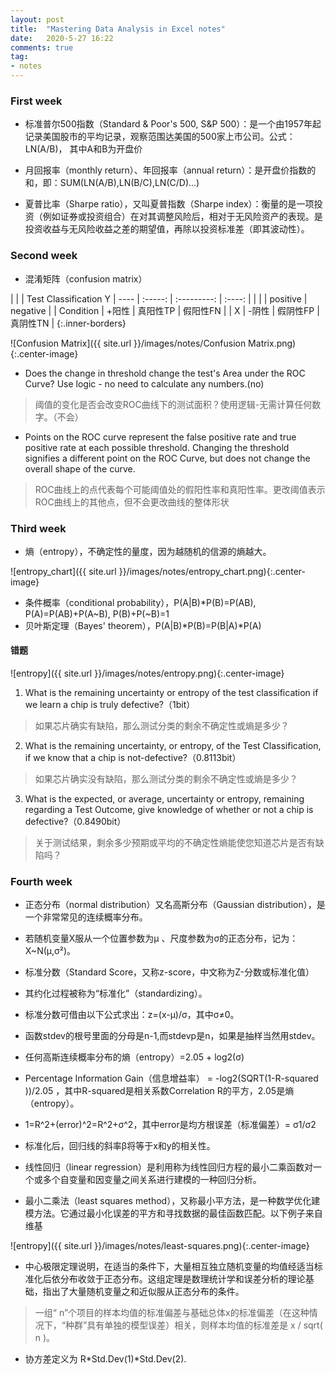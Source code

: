 ```yaml
---
layout: post
title:  "Mastering Data Analysis in Excel notes"
date:   2020-5-27 16:22
comments: true
tag:
- notes
---
```

### First week
- 标准普尔500指数（Standard & Poor's 500, S&P 500）：是一个由1957年起记录美国股市的平均记录，观察范围达美国的500家上市公司。公式：LN(A/B)， 其中A和B为开盘价

- 月回报率（monthly return）、年回报率（annual return）：是开盘价指数的和，即：SUM(LN(A/B),LN(B/C),LN(C/D)...)

- 夏普比率（Sharpe ratio），又叫夏普指数（Sharpe index）：衡量的是一项投资（例如证券或投资组合）在对其调整风险后，相对于无风险资产的表现。是投资收益与无风险收益之差的期望值，再除以投资标准差（即其波动性）。

### Second week
- 混淆矩阵（confusion matrix）

|         |              | Test Classification  Y
|  ---- |   :-----:  | :---------:  | :----: |
|         |               |  positive |  negative  |
| Condition | +阳性  |  真阳性TP  |  假阳性FN |
| X        | -阴性  |  假阴性FP  |  真阴性TN |
{:.inner-borders}
	
![Confusion Matrix]({{ site.url }}/images/notes/Confusion Matrix.png){:.center-image}

- Does the change in threshold change the test's Area under the ROC Curve? Use logic - no need to calculate any numbers.(no)
>阈值的变化是否会改变ROC曲线下的测试面积？使用逻辑-无需计算任何数字。（不会）

- Points on the ROC curve represent the false positive rate and true positive rate at each possible threshold. Changing the threshold signifies a different point on the ROC Curve, but does not change the overall shape of the curve.
>ROC曲线上的点代表每个可能阈值处的假阳性率和真阳性率。更改阈值表示ROC曲线上的其他点，但不会更改曲线的整体形状

### Third week
- 熵（entropy），不确定性的量度，因为越随机的信源的熵越大。

![entropy_chart]({{ site.url }}/images/notes/entropy_chart.png){:.center-image}

- 条件概率（conditional probability），P(A|B)*P(B)=P(AB), P(A)=P(AB)+P(A~B), P(B)+P(~B)=1
- 贝叶斯定理（Bayes' theorem），P(A|B)*P(B)=P(B|A)*P(A)
#### 错题

![entropy]({{ site.url }}/images/notes/entropy.png){:.center-image}

1. What is the remaining uncertainty or entropy of the test classification if we learn a chip is truly defective?（1bit）
>如果芯片确实有缺陷，那么测试分类的剩余不确定性或熵是多少？

2. What is the remaining uncertainty, or entropy, of the Test Classification, if we know that a chip is not-defective?（0.8113bit）
>如果芯片确实没有缺陷，那么测试分类的剩余不确定性或熵是多少？

3. What is the expected, or average, uncertainty or entropy, remaining regarding a Test Outcome, give knowledge of whether or not a chip is defective?（0.8490bit）
>关于测试结果，剩余多少预期或平均的不确定性熵能使您知道芯片是否有缺陷吗？

### Fourth week
- 正态分布（normal distribution）又名高斯分布（Gaussian distribution），是一个非常常见的连续概率分布。
- 若随机变量X服从一个位置参数为μ 、尺度参数为σ的正态分布，记为：X~N(μ,σ²)。

- 标准分数（Standard Score，又称z-score，中文称为Z-分数或标准化值）
- 其约化过程被称为“标准化”（standardizing）。
- 标准分数可借由以下公式求出：z=(x-μ)/σ，其中σ≠0。

- 函数stdev的根号里面的分母是n-1,而stdevp是n，如果是抽样当然用stdev。

- 任何高斯连续概率分布的熵（entropy）=2.05 + log2(σ)
- Percentage Information Gain（信息增益率） = -log2(SQRT(1-R-squared ))/2.05 ，其中R-squared是相关系数Correlation R的平方，2.05是熵（entropy）。
- 1=R^2+(error)^2=R^2+σ^2，其中error是均方根误差（标准偏差）= σ1/σ2

- 标准化后，回归线的斜率β将等于x和y的相关性。

- 线性回归（linear regression）是利用称为线性回归方程的最小二乘函数对一个或多个自变量和因变量之间关系进行建模的一种回归分析。
- 最小二乘法（least squares method），又称最小平方法，是一种数学优化建模方法。它通过最小化误差的平方和寻找数据的最佳函数匹配。以下例子来自维基

![entropy]({{ site.url }}/images/notes/least-squares.png){:.center-image}

- 中心极限定理说明，在适当的条件下，大量相互独立随机变量的均值经适当标准化后依分布收敛于正态分布。这组定理是数理统计学和误差分析的理论基础，指出了大量随机变量之和近似服从正态分布的条件。
> 一组“ n”个项目的样本均值的标准偏差与基础总体x的标准偏差（在这种情况下，“种群”具有单独的模型误差）相关，则样本均值的标准差是 x / sqrt( n )。

- 协方差定义为 R*Std.Dev(1)*Std.Dev(2).

